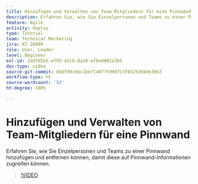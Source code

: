 ```yaml
---
title: Hinzufügen und Verwalten von Team-Mitgliedern für eine Pinnwand
description: Erfahren Sie, wie Sie Einzelpersonen und Teams zu einer Pinnwand hinzufügen und entfernen können, damit diese auf Pinnwand-Informationen zugreifen können.
feature: Agile
activity: deploy
type: Tutorial
team: Technical Marketing
jira: KT-10809
role: User, Leader
level: Beginner
exl-id: 2ed7d5b5-e795-42cb-8a36-af6e8801a3b5
doc-type: video
source-git-commit: bbdf99c6bc1be714077fd94fc3f8325394de36b3
workflow-type: ht
source-wordcount: '52'
ht-degree: 100%

---
```


# Hinzufügen und Verwalten von Team-Mitgliedern für eine Pinnwand

Erfahren Sie, wie Sie Einzelpersonen und Teams zu einer Pinnwand hinzufügen und entfernen können, damit diese auf Pinnwand-Informationen zugreifen können.

>[!VIDEO](https://video.tv.adobe.com/v/346808/?quality=12&learn=on&enablevpops=1)
